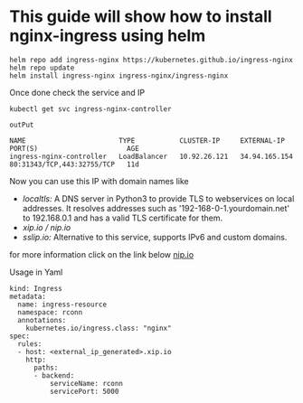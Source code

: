 
# This guide will show how to install nginx-ingress using helm

```
helm repo add ingress-nginx https://kubernetes.github.io/ingress-nginx
helm repo update
helm install ingress-nginx ingress-nginx/ingress-nginx
```

Once done check the service and IP
```
kubectl get svc ingress-nginx-controller

outPut

NAME                       TYPE           CLUSTER-IP     EXTERNAL-IP     PORT(S)                      AGE
ingress-nginx-controller   LoadBalancer   10.92.26.121   34.94.165.154   80:31343/TCP,443:32755/TCP   11d
```

Now you can use this IP with domain names like 

* *localtls:* A DNS server in Python3 to provide TLS to webservices on local addresses. It resolves addresses such as '192-168-0-1.yourdomain.net' to 192.168.0.1 and has a valid TLS certificate for them.
* *xip.io / nip.io*
* *sslip.io:* Alternative to this service, supports IPv6 and custom domains.

for more information click on the link below
[nip.io](https://nip.io/)

Usage in Yaml

```
kind: Ingress
metadata:
  name: ingress-resource
  namespace: rconn
  annotations:
    kubernetes.io/ingress.class: "nginx"
spec:
  rules:
  - host: <external_ip_generated>.xip.io
    http:
      paths:
      - backend:
          serviceName: rconn
          servicePort: 5000
```





